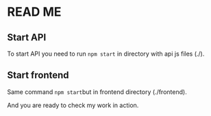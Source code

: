 # READ ME

## Start API
To start API you need to run `npm start` in directory with api js files (./). 

## Start frontend 
Same command `npm start`but in frontend directory (./frontend).

And you are ready to check my work in action.
